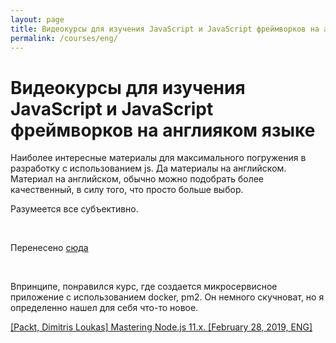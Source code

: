 ```yaml
---
layout: page
title: Видеокурсы для изучения JavaScript и JavaScript фреймворков на англияком языке
permalink: /courses/eng/
---
```


# Видеокурсы для изучения JavaScript и JavaScript фреймворков на англияком языке

Наиболее интересные материалы для максимального погружения в разработку с использованием js. Да материалы на английском. Материал на английском, обычно можно подобрать более качественный, в силу того, что просто больше выбор.

Разумеется все субъективно.

<br/>

Перенесено <a href="//labs.jsdev.org/top-video-courses-for-study-js/">сюда</a>

<br/>

Впринципе, понравился курс, где создается микросервисное приложение с использованием docker, pm2. Он немного скучноват, но я определенно нашел для себя что-то новое.

<a href="https://github.com/marley-nodejs/Mastering-Node.js-11.x">[Packt, Dimitris Loukas] Mastering Node.js 11.x. [February 28, 2019, ENG]</a>
